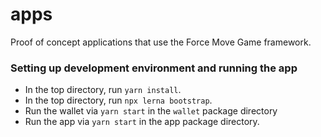 # apps
Proof of concept applications that use the Force Move Game framework.

### Setting up development environment and running the app
* In the top directory, run `yarn install`.
* In the top directory, run `npx lerna bootstrap`.
* Run the wallet via `yarn start` in the `wallet` package directory
* Run the app via `yarn start` in the app package directory.
